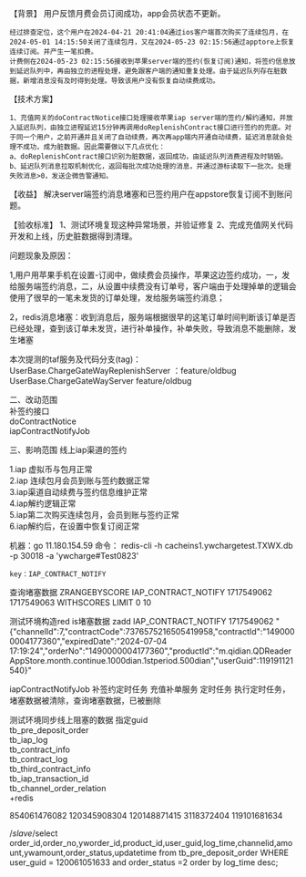 【背景】
    用户反馈月费会员订阅成功，app会员状态不更新。

    经过排查定位，这个用户在2024-04-21 20:41:04通过ios客户端首次购买了连续包月，在2024-05-01 14:15:50关闭了连续包月，又在2024-05-23 02:15:56通过apptore上恢复连续订阅。并产生一笔扣费。
    计费侧在2024-05-23 02:15:56接收到苹果server端的签约(恢复订阅)通知，将签约信息放到延迟队列中，再由独立的进程处理，避免跟客户端的通知重复处理。由于延迟队列存在脏数据，新增消息没有及时得到处理。导致该用户没有恢复自动续费成功。


【技术方案】

    1、充值网关的doContractNotice接口处理接收苹果iap server端的签约/解约通知，并放入延迟队列，由独立进程延迟15分钟再调用doReplenishContract接口进行签约的兜底。对于同一个用户，之前开通并且关闭了自动续费，再次再app端内开通自动续费，延迟消息就会处理不成功，成为脏数据。因此需要做以下几点优化：
    a、doReplenishContract接口识别为脏数据，返回成功，由延迟队列消费进程及时销毁。
    b、延迟队列消息拉取机制优化，返回每批次成功处理的消息，并通过游标读取下一批次。处理失败消息>0，发送企微告警通知。

【收益】
    解决server端签约消息堵塞和已签约用户在appstore恢复订阅不到账问题。

【验收标准】
1、测试环境复现这种异常场景，并验证修复
2、完成充值网关代码开发和上线，历史脏数据得到清理。



问题现象及原因：

1,用户用苹果手机在设置-订阅中，做续费会员操作，苹果这边签约成功，一，发给服务端签约消息，二，从设置中续费没有订单号，客户端由于处理掉单的逻辑会使用了很早的一笔未发货的订单处理，发给服务端签约消息；

2，redis消息堵塞：收到消息后，服务端根据很早的这笔订单时间判断该订单是否已经处理，查到该订单未发货，进行补单操作，补单失败，导致消息不能删除，发生堵塞


本次提测的taf服务及代码分支(tag)：   
UserBase.ChargeGateWayReplenishServer ：feature/oldbug   
UserBase.ChargeGateWayServer  feature/oldbug

二、改动范围  
补签约接口  
doContractNotice  
iapContractNotifyJob

三、影响范围
线上iap渠道的签约

1.iap 虚拟币与包月正常  
2.iap 连续包月会员到账与签约数据正常  
3.iap渠道自动续费与签约信息维护正常  
4.iap解约逻辑正常  
5.iap第二次购买连续包月，会员到账与签约正常  
6.iap解约后，在设置中恢复订阅正常  



机器：go 11.180.154.59
命令：
    redis-cli -h cacheins1.ywchargetest.TXWX.db -p 30018 -a 'ywcharge#Test0823'

    key：IAP_CONTRACT_NOTIFY

查询堵塞数据
    ZRANGEBYSCORE IAP_CONTRACT_NOTIFY 1717549062 1717549063 WITHSCORES LIMIT  0 10

测试环境构造red is堵塞数据
zadd IAP_CONTRACT_NOTIFY  1717549062 "{\"channelId\":7,\"contractCode\":7376575216505419958,\"contractId\":\"1490000004177360\",\"expiredDate\":\"2024-07-04 17:19:24\",\"orderNo\":\"1490000004177360\",\"productId\":\"m.qidian.QDReaderAppStore.month.continue.1000dian.1stperiod.500dian\",\"userGuid\":119191121540}"

iapContractNotifyJob 补签约定时任务    充值补单服务  定时任务
执行定时任务，堵塞数据被清除，查询堵塞数据，已被删除


测试环境同步线上阻塞的数据 指定guid  
tb_pre_deposit_order  
tb_iap_log   
tb_contract_info   
tb_contract_log   
tb_third_contract_info  
tb_iap_transaction_id  
tb_channel_order_relation  
+redis 

854061476082
120345908304
120148871415
3118372404
119101681634


/*slave*/select order_id,order_no,yworder_id,product_id,user_guid,log_time,channelid,amount,ywamount,order_status,updatetime from tb_pre_deposit_order WHERE user_guid = 120061051633 and order_status =2 order by log_time desc;

